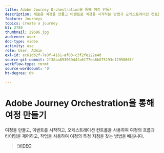 ```yaml
---
title: Adobe Journey Orchestration을 통해 여정 만들기
description: 새로운 여정을 만들고 이벤트로 여정을 시작하는 방법과 오케스트레이션 컨트롤을 사용하여 여정의 흐름 및 타이밍을 제어하고 여정의 각 지점에 적용할 작업을 사용하는 방법에 대해 알아봅니다.
feature: Journeys
topics: Create a journey
kt: 2789
thumbnail: 29696.jpg
audience: user
doc-type: video
activity: use
role: User, Admin
exl-id: ec61db2f-7a0f-4161-af03-c3f2fe122e4d
source-git-commit: 2f38aa89396944fa6f77ea6b875293cf295866ff
workflow-type: tm+mt
source-wordcount: '0'
ht-degree: 0%

---
```



# Adobe Journey Orchestration을 통해 여정 만들기

여정을 만들고, 이벤트를 시작하고, 오케스트레이션 컨트롤을 사용하여 여정의 흐름과 타이밍을 제어하고, 작업을 사용하여 여정의 특정 지점을 찾는 방법을 배웁니다.

>[!VIDEO](https://video.tv.adobe.com/v/29696?quality=12)

